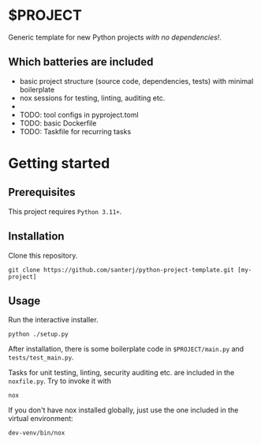 # $PROJECT

Generic template for new Python projects _with no dependencies!_.

## Which batteries are included

- basic project structure (source code, dependencies, tests) with minimal boilerplate
- nox sessions for testing, linting, auditing etc.
- 
- TODO: tool configs in pyproject.toml
- TODO: basic Dockerfile
- TODO: Taskfile for recurring tasks

# Getting started

## Prerequisites

This project requires `Python 3.11+`.

## Installation

Clone this repository.

    git clone https://github.com/santerj/python-project-template.git [my-project]

## Usage

Run the interactive installer.

    python ./setup.py

After installation, there is some boilerplate code in `$PROJECT/main.py` and `tests/test_main.py`.

Tasks for unit testing, linting, security auditing etc. are included in the `noxfile.py`. Try to invoke it with

    nox

If you don't have nox installed globally, just use the one included in the virtual environment:

    dev-venv/bin/nox
